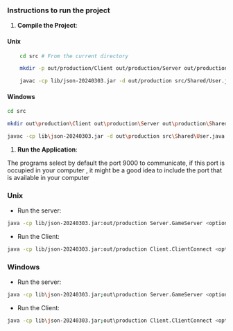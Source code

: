 ### Instructions to run the project

1. **Compile the Project**:
#### Unix
```sh
    cd src # From the current directory
```
```sh
    mkdir -p out/production/Client out/production/Server out/production/Shared
```
```sh
    javac -cp lib/json-20240303.jar -d out/production src/Shared/User.java src/Client/ClientConnect.java src/Client/ClientGUI.java src/Server/*.java src/Main.java
```

#### Windows
```sh
cd src
```
```sh
mkdir out\production\Client out\production\Server out\production\Shared
```
```sh
javac -cp lib\json-20240303.jar -d out\production src\Shared\User.java src\Client\ClientConnect.java src\Client\ClientGUI.java src\Server\*.java src\Main.java

```

1. **Run the Application**:

The programs select by default the port 9000 to communicate, if this port is occupied in your computer , it might be a good idea to include the port that is available in your computer 

### Unix

- Run the server:

```sh
java -cp lib/json-20240303.jar:out/production Server.GameServer <optional_port> 
```

- Run the Client:

```sh
java -cp lib/json-20240303.jar:out/production Client.ClientConnect <optional_port>
```


### Windows

- Run the server:

```sh
java -cp lib\json-20240303.jar;out\production Server.GameServer <optional_port> 
```

- Run the Client:

```sh
java -cp lib\json-20240303.jar;out\production Client.ClientConnect <optional_port>
```
